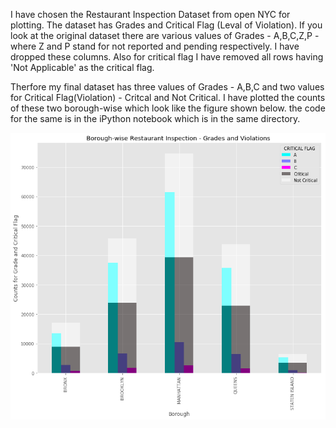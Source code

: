 I have chosen the Restaurant Inspection Dataset from open NYC for plotting. The dataset has Grades and Critical Flag (Leval of Violation).
If you look at the original dataset there are various values of Grades - A,B,C,Z,P - where Z and P stand for not reported and pending respectively. I have dropped these columns. Also for critical flag I have removed all rows having 'Not Applicable' as the critical flag.

Therfore my final dataset has three values of Grades - A,B,C and two values for Critical Flag(Violation) - Critcal and Not Critical.
I have plotted the counts of these two borough-wise which look like the figure shown below. the code for the same is in the iPython notebook which is in the same directory.

![Restuarant Inspectiion Graph](https://github.com/ssb10/PUI2017_ssb602/blob/master/HW8_ssb602/restaurant_inspections_graph.png "analysis of Restaurant Inspection Results where Borough is shown on x-axis and y-axis has counts of various different types of Grades (A,B,C) and level of violations(Critical, Not Critical)")
